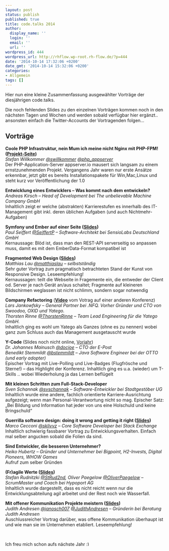 ```yaml
---
layout: post
status: publish
published: true
title: code.talks 2014
author:
  display_name: ''
  login: ''
  email: ''
  url: ''
wordpress_id: 444
wordpress_url: http://rhflow.wp-root.rh-flow.de/?p=444
date: '2014-10-14 17:32:06 +0200'
date_gmt: '2014-10-14 15:32:06 +0200'
categories:
- Allgemein
tags: []
---
```

<p>Hier nun eine kleine Zusammenfassung ausgewählter Vorträge der diesjährigen code.talks.</p>
<p>Die noch fehlenden Slides zu den einzelnen Vorträgen kommen noch in den nächsten Tagen und Wochen und werden sobald verfügbar hier ergänzt.. ansonsten einfach die Twitter-Accounts der Vortragenden folgen…</p>

<!--more-->

<h2>Vorträge</h2>
<p><strong>Coole PHP Infrastruktur, nein Mum ich meine nicht Nginx mit PHP-FPM! (<a href="http://www.appserver.io/what-is-appserver-io.html">Projekt-Seite</a>)<br>
</strong><em>Stefan Willkommer <a href="https://twitter.com/swillkommer">@swillkommer</a> <a href="https://twitter.com/php_appserver">@php_appserver</a></em><br>
Der PHP-Application-Server appserver.io mausert sich langsam zu einem ernstzunehmenden Projekt. Vergangens Jahr waren nur erste Ansätze erkennbar, jetzt gibt es bereits Installationspakete für Win,Mac,Linux und steht kurz vor Veröffentlichung der 1.0</p>
<p><strong>Entwicklung eines Entwicklers – Was kommt nach dem entwickeln?</strong><br>
<em>Andreas Kirsch – Head of Development bei The unbelievable Machine Company GmbH</em><br>
Inhaltlich zeigt er welche (abstrakten) Karrierestufen es innerhalb des IT-Management gibt inkl. deren üblichen Aufgaben (und auch Nichtmehr-Aufgaben)</p>
<p><strong>Symfony und Ember auf einer Seite (<a href="http://de.slideshare.net/seiffertp/symfony-und-ember-medium-quality">Slides</a>)</strong><br>
<em> Paul Seiffert <a href="https://twitter.com/SeiffertP">@SeiffertP</a> – Software-Architekt bei SensioLabs Deutschland GmbH</em><br>
Kernaussage: Blöd ist, dass man den REST-API serverseitig so anpassen muss, damit es mit dem EmberData-Format kompatibel ist</p>
<p><strong>Fragmented Web Design (<a href="http://slidr.io/matthiaslau/fragmented-web-design##1">Slides</a>)</strong><br>
<em>Matthias Lau <a href="https://twitter.com/matthiaslau">@matthiaslau</a> – selbstständig</em><br>
Sehr guter Vortrag zum pragmatisch betrachteten Stand der Kunst von Responsive Design. Leseempfehlung!<br>
Kernaussagen: teilt die Webseite in Fragemente ein, die entweder der Client od. Server je nach Gerät an/aus schaltet; Fragmente auf kleineren Bildschirmen weglassen ist nicht schlimm, sondern sogar notwendig</p>
<p><strong>Company Refactoring</strong> (<a href="https://www.youtube.com/watch?v=tWyEvvqCL5w"><strong>Video</strong></a> vom Votrag auf einer anderen Konferenz)<br>
<em> Lars Jankowfsky – General Partner bei .NFQ. Vorher Gründer und CTO von Swoodoo, OXID und Yatego.</em><br>
<em> Thorsten Rinne <a href="https://twitter.com/ThorstenRinne">@ThorstenRinne</a> – Team Lead Engineering für die Yatego GmbH.</em><br>
Inhaltlich ging es wohl um Yatego als Ganzes (ohne es zu nennen) wobei ganz zum Schluss auch das Management ausgetauscht wurde</p>
<p><strong>Y-Code</strong> (Slides noch nicht online, <a href="http://krukas.no-ip.org/~pi/beNerd.html#/title">Vorjahr</a>)<br>
<em> Dr. Johannes Mainusch <a href="https://twitter.com/docjoe">@docjoe</a> – CTO der E-Post</em><br>
<em> Benedikt Stemmildt <a href="https://twitter.com/bstemmildt">@bstemmildt</a> – Java Software Engineer bei der OTTO (und early adopter)</em><br>
Epischer Vortrag mit Live-Polling und Live-Badges (Flugfrösche und Sterne!) – das Highlight der Konferenz. Inhaltlich ging es u.a. (wieder) um T-Skills .. wobei Wiederholung ja das Lernen beflügelt</p>
<p><strong>Mit kleinen Schritten zum Full-Stack-Developer</strong><br>
<em> Sven Schannak <a href="https://twitter.com/svschannak">@svschannak</a> – Software-Entwickler bei Stadtgestöber UG</em><br>
Inhaltlich wurde eine andere, fachlich orientierte Karriere-Ausrichtung aufgezeigt; wenn man Personal-Verantwortung nicht so mag. Epischer Satz: „Bei Bildung und Information hat jeder von uns eine Holschuld und keine Bringschuld“</p>
<p><strong>Guerrilla software design: doing it wrong and getting it right (<a href="https://speakerdeck.com/sklivvz/guerrilla-programming-code-dot-talks-2014">Slides</a>)</strong><br>
<em> Marco Cecconi <a href="https://twitter.com/sklivvz">@sklivvz</a> – Core Software Developer bei Stack Exchange</em><br>
Inhaltlich schwierig fassbarer Vortrag zu Entwicklungsverhalten. Einfach mal selber angucken sobald die Folien da sind.</p>
<p><strong>Sind Entwickler, die besseren Unternehmer?</strong><br>
<em> Heiko Hubertz – Gründer und Unternehmer bei Bigpoint, H2-Invests, Digital Pioneers, WHOW Games</em><br>
Aufruf zum selber Gründen</p>
<p><strong>(Fr)agile Werte (<a href="https://speakerdeck.com/strud/fragile-werte">Slides</a>)</strong><br>
<em> Stefan Rudnitzki <a href="https://twitter.com/StRud2nd">@StRud2nd</a>, Oliver Paegelow <a href="https://twitter.com/OliverPaegelow">@OliverPaegelow</a> – ScrumMaster und Coach bei Hypoport AG</em><br>
Inhaltlich wurde dargestellt, dass es nicht reicht wenn nur die Entwicklungsabteilung agil arbeitet und der Rest noch wie Wasserfall.</p>
<p><strong>Mit offener Kommunikation Projekte meistern (<a href="http://www.judithandresen.com/2014/10/10/code-talks-2014-mit-offener-kommunikation-projekte-meistern/">Slides</a>)</strong><br>
<em> Judith Andresen <a href="https://twitter.com/janosch007">@janosch007</a> <a href="https://twitter.com/JudithAndresen">@JudithAndresen</a> – Gründerin bei Beratung Judith Andresen</em><br>
Auschlussreicher Vortrag darüber, was offene Kommunikation überhaupt ist und wie man sie im Unternehmen etabliert. Leseempfehlung!</p>
<p>&nbsp;</p>
<p>Ich freu mich schon aufs nächste Jahr <img src="http://blog.rh-flow.de/wp-includes/images/smilies/simple-smile.png" alt=":)" class="wp-smiley" style="height: 1em; max-height: 1em;"></p>
